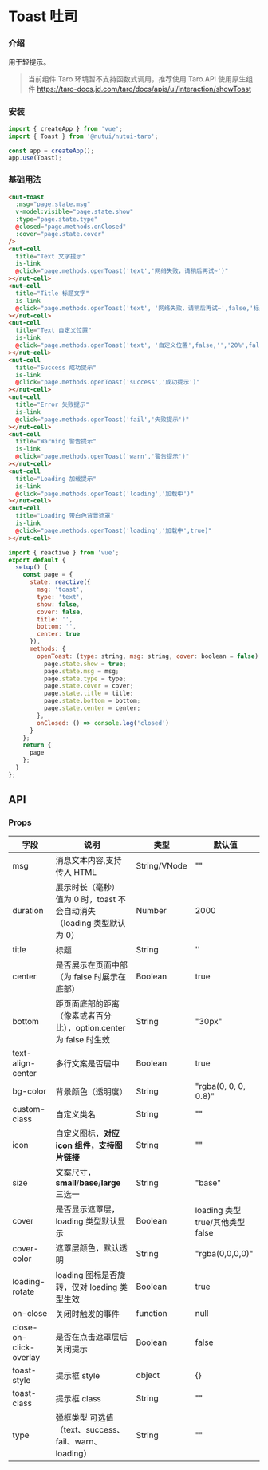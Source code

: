 # Toast 吐司

### 介绍

用于轻提示。

> 当前组件 Taro 环境暂不支持函数式调用，推荐使用 Taro.API 使用原生组件 https://taro-docs.jd.com/taro/docs/apis/ui/interaction/showToast

### 安装

```javascript
import { createApp } from 'vue';
import { Toast } from '@nutui/nutui-taro';

const app = createApp();
app.use(Toast);
```

### 基础用法

```html
<nut-toast
  :msg="page.state.msg"
  v-model:visible="page.state.show"
  :type="page.state.type"
  @closed="page.methods.onClosed"
  :cover="page.state.cover"
/>
<nut-cell
  title="Text 文字提示"
  is-link
  @click="page.methods.openToast('text','网络失败，请稍后再试~')"
></nut-cell>
<nut-cell
  title="Title 标题文字"
  is-link
  @click="page.methods.openToast('text', '网络失败，请稍后再试~',false,'标题文字')"
></nut-cell>
<nut-cell
  title="Text 自定义位置"
  is-link
  @click="page.methods.openToast('text', '自定义位置',false,'','20%',false)"
></nut-cell>
<nut-cell
  title="Success 成功提示"
  is-link
  @click="page.methods.openToast('success','成功提示')"
></nut-cell>
<nut-cell
  title="Error 失败提示"
  is-link
  @click="page.methods.openToast('fail','失败提示')"
></nut-cell>
<nut-cell
  title="Warning 警告提示"
  is-link
  @click="page.methods.openToast('warn','警告提示')"
></nut-cell>
<nut-cell
  title="Loading 加载提示"
  is-link
  @click="page.methods.openToast('loading','加载中')"
></nut-cell>
<nut-cell
  title="Loading 带白色背景遮罩"
  is-link
  @click="page.methods.openToast('loading','加载中',true)"
></nut-cell>
```

```javascript
import { reactive } from 'vue';
export default {
  setup() {
    const page = {
      state: reactive({
        msg: 'toast',
        type: 'text',
        show: false,
        cover: false,
        title: '',
        bottom: '',
        center: true
      }),
      methods: {
        openToast: (type: string, msg: string, cover: boolean = false) => {
          page.state.show = true;
          page.state.msg = msg;
          page.state.type = type;
          page.state.cover = cover;
          page.state.title = title;
          page.state.bottom = bottom;
          page.state.center = center;
        },
        onClosed: () => console.log('closed')
      }
    };
    return {
      page
    };
  }
};
```

## API

### Props

| 字段                   | 说明                                                                      | 类型         | 默认值                           |
| ---------------------- | ------------------------------------------------------------------------- | ------------ | -------------------------------- |
| msg                    | 消息文本内容,支持传入 HTML                                                | String/VNode | ""                               |
| duration               | 展示时长（毫秒）<br>值为 0 时，toast 不会自动消失（loading 类型默认为 0） | Number       | 2000                             |
| title                  | 标题                                                                      | String       | ''                               |
| center                 | 是否展示在页面中部（为 false 时展示在底部）                               | Boolean      | true                             |
| bottom                 | 距页面底部的距离（像素或者百分比），option.center 为 false 时生效         | String       | "30px"                           |
| text-align-center      | 多行文案是否居中                                                          | Boolean      | true                             |
| bg-color               | 背景颜色（透明度）                                                        | String       | "rgba(0, 0, 0, 0.8)"             |
| custom-class           | 自定义类名                                                                | String       | ""                               |
| icon                   | 自定义图标，**对应 icon 组件，支持图片链接**                              | String       | ""                               |
| size                   | 文案尺寸，**small**/**base**/**large**三选一                              | String       | "base"                           |
| cover                  | 是否显示遮罩层，loading 类型默认显示                                      | Boolean      | loading 类型 true/其他类型 false |
| cover-color            | 遮罩层颜色，默认透明                                                      | String       | "rgba(0,0,0,0)"                  |
| loading-rotate         | loading 图标是否旋转，仅对 loading 类型生效                               | Boolean      | true                             |
| on-close               | 关闭时触发的事件                                                          | function     | null                             |
| close-on-click-overlay | 是否在点击遮罩层后关闭提示                                                | Boolean      | false                            |
| toast-style            | 提示框 style                                                              | object       | {}                               |
| toast-class            | 提示框 class                                                              | String       | ""                               |
| type                   | 弹框类型 可选值（text、success、fail、warn、loading）                     | String       | ""                               |

